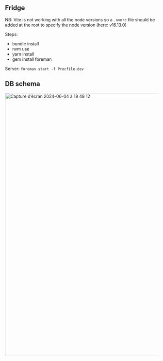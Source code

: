 ## Fridge

NB: Vite is not working with all the node versions so a `.nvmrc` file should be added at the root
to specify the node version (here: v16.13.0)

Steps:
- bundle install
- nvm use
- yarn install
- gem install foreman

Server: `foreman start -f Procfile.dev`

## DB schema

<img width="866" alt="Capture d’écran 2024-06-04 à 18 49 12" src="https://github.com/Matthias74/fridge/assets/12258597/b4f85a49-744c-45c6-86d4-92e42ea38dd3">
